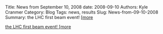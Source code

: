 Title: News from September 10, 2008
date: 2008-09-10
Authors: Kyle Cranmer
Category: Blog
Tags: news, results
Slug: News-from-09-10-2008
Summary:  the LHC first beam event!  [<a href="http//atlas.web.cern.ch/Atlas/First_Beam.htm">more
 

 the LHC first beam event!  [<a href="http//atlas.web.cern.ch/Atlas/First_Beam.htm">more
 